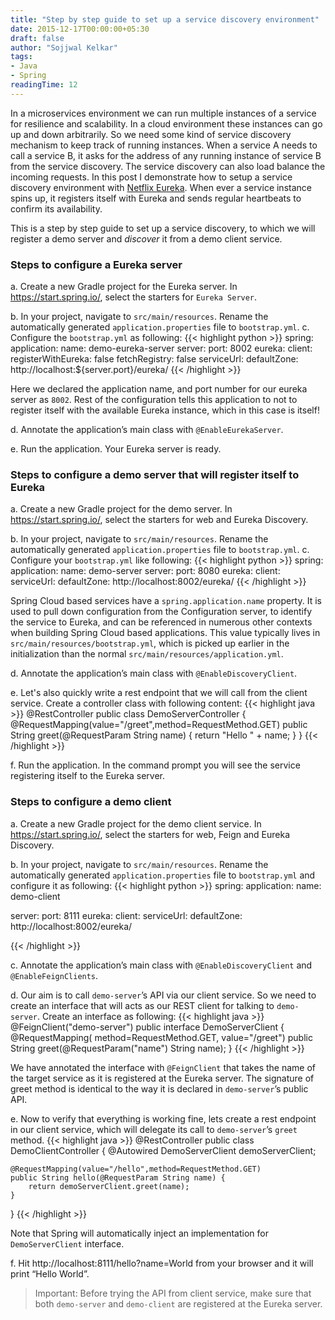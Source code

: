 ```yaml
---
title: "Step by step guide to set up a service discovery environment"
date: 2015-12-17T00:00:00+05:30
draft: false
author: "Sojjwal Kelkar"
tags:
- Java
- Spring
readingTime: 12
---
```

In a microservices environment we can run multiple instances of a service for resilience and scalability. 
In a cloud environment these instances can go up and down arbitrarily.
So we need some kind of service discovery mechanism to keep track of running instances. When a service A needs to call a service B,
it asks for the address of any running instance of service B from the service discovery. The service discovery can also load balance the
incoming requests. In this post I demonstrate how to setup a service discovery environment with [Netflix Eureka](https://github.com/Netflix/eureka).
When ever a service instance spins up, it registers itself with Eureka and sends regular heartbeats to confirm its availability. 

This is a step by step guide to set up a service discovery, to which we will register a demo server and *discover* it from a demo client service.

### Steps to configure a Eureka server
a. Create a new Gradle project for the Eureka server. In https://start.spring.io/, select the starters for `Eureka Server`.

b. In your project, navigate to `src/main/resources`. Rename the automatically generated `application.properties` file to `bootstrap.yml`.
c. Configure the `bootstrap.yml` as following:
{{< highlight python >}}
spring:
  application:
    name: demo-eureka-server
server:
  port: 8002
eureka:
  client:
    registerWithEureka: false
    fetchRegistry: false
    serviceUrl:
      defaultZone: http://localhost:${server.port}/eureka/
{{< /highlight >}}

Here we declared the application name, and port number for our eureka server as `8002`. Rest of the configuration tells this application to not to register itself with the available Eureka instance, which in this case is itself!

d. Annotate the application’s main class with `@EnableEurekaServer`.

e. Run the application. Your Eureka server is ready.

### Steps to configure a demo server that will register itself to Eureka
a. Create a new Gradle project for the demo server. In https://start.spring.io/, select the starters for web and Eureka Discovery.

b. In your project, navigate to `src/main/resources`. Rename the automatically generated `application.properties` file to `bootstrap.yml`.
c. Configure your `bootstrap.yml` like following:
{{< highlight python  >}}
spring:
  application:
    name: demo-server
server:
  port: 8080
eureka:
  client:
    serviceUrl:
      defaultZone: http://localhost:8002/eureka/
{{< /highlight >}}

Spring Cloud based services have a `spring.application.name` property. It is used to pull down configuration from the Configuration server, to identify the service to Eureka, and can be referenced in numerous other contexts when building Spring Cloud based applications. This value typically lives in `src/main/resources/bootstrap.yml`, which is picked up earlier in the initialization than the normal `src/main/resources/application.yml`.

d. Annotate the application’s main class with `@EnableDiscoveryClient`.

e. Let's also quickly write a rest endpoint that we will call from the client service. Create a controller class with following content:
{{< highlight java  >}}
@RestController
public class DemoServerController {
    @RequestMapping(value="/greet",method=RequestMethod.GET)
    public String greet(@RequestParam String name) {
        return "Hello " + name;
    }
}
{{< /highlight >}}

f. Run the application. In the command prompt you will see the service registering itself to the Eureka server.

### Steps to configure a demo client
a. Create a new Gradle project for the demo client service. In https://start.spring.io/, select the starters for web, Feign and Eureka Discovery.

b. In your project, navigate to `src/main/resources`. Rename the automatically generated `application.properties` file to `bootstrap.yml` and configure it as following:
{{< highlight python >}}
spring:
  application:
    name: demo-client
    
server:
  port: 8111 
eureka:
  client:
    serviceUrl:
      defaultZone: http://localhost:8002/eureka/

{{< /highlight >}}

c. Annotate the application’s main class with `@EnableDiscoveryClient` and `@EnableFeignClients`.

d. Our aim is to call `demo-server`’s API via our client service. So we need to create an interface that will acts as our REST client for talking to `demo-server`. Create an interface as following:
{{< highlight java  >}}
@FeignClient("demo-server")
public interface DemoServerClient {
    @RequestMapping( method=RequestMethod.GET, value="/greet")
    public String greet(@RequestParam("name") String name); 
}
{{< /highlight >}}

We have annotated the interface with `@FeignClient` that takes the name of the target service as it is registered at the Eureka server. The signature of greet method is identical to the way it is declared in `demo-server`’s public API.

e. Now to verify that everything is working fine, lets create a rest endpoint in our client service, which will delegate its call to `demo-server`’s `greet` method.
{{< highlight java  >}}
@RestController
public class DemoClientController {
    @Autowired
    DemoServerClient demoServerClient;
  
    @RequestMapping(value="/hello",method=RequestMethod.GET)
    public String hello(@RequestParam String name) {
        return demoServerClient.greet(name);
    }
}
{{< /highlight >}}

Note that Spring will automatically inject an implementation for `DemoServerClient` interface.

f. Hit http://localhost:8111/hello?name=World from your browser and it will print “Hello World”.

> Important: Before trying the API from client service, make sure that both `demo-server` and `demo-client` are registered at the Eureka server.

